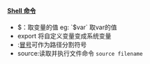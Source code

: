 #### [Shell 命令][1]
* $：取变量的值 eg: `$var` 取var的值
* export 将自定义变量变成系统变量
* :[冒号][2]可作为路径分割符号
* source:读取并执行文件命令 `source filename`




[1]:https://www.cnblogs.com/chen-lhx/p/5743438.html
[2]:https://blog.csdn.net/honghuzhilangzixin/article/details/7073312/